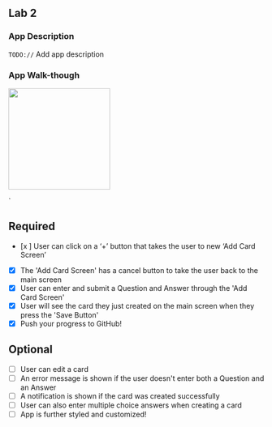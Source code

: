 ## Lab 2

### App Description
`TODO://` Add app description

### App Walk-though

<img src="https://media.giphy.com/media/Rl6EXIxFHnBZTW6FN1/giphy.gif" width=200><br>

`
## Required
- [x ] User can click on a ‘+’ button that takes the user to new ‘Add Card Screen’
- [x] The 'Add Card Screen' has a cancel button to take the user back to the main screen
- [x] User can enter and submit a Question and Answer through the 'Add Card Screen'
- [x] User will see the card they just created on the main screen when they press the 'Save Button'
- [x] Push your progress to GitHub!

## Optional
- [ ] User can edit a card
- [ ] An error message is shown if the user doesn't enter both a Question and an Answer
- [ ] A notification is shown if the card was created successfully
- [ ] User can also enter multiple choice answers when creating a card
- [ ] App is further styled and customized!
